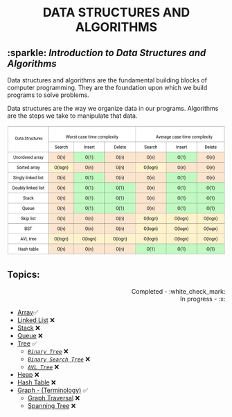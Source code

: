 <br>
<h1 align="center"> DATA STRUCTURES AND ALGORITHMS </h1>
<h2> :sparkle: <em>Introduction to Data Structures and Algorithms</em> </h2>
<p> Data structures and algorithms are the fundamental building blocks of computer programming. They are the foundation upon which we build programs to solve problems. </p>
<p> Data structures are the way we organize data in our programs. Algorithms are the steps we take to manipulate that data. </p>
<p align="center">
<img src="/complex.jpg" style="height: 300px; width:700px;"/>
</p>

<h2>Topics:</h2>
<p align="right">Completed - :white_check_mark: <br> In progress - :x: </p>

- [Array](./array/ARRAY.md):white_check_mark:
- [Linked List](./linked-list/LINKED-LIST.md) :x:
- [Stack](./stack/STACK.md) :x:
- [Queue](./queue/QUEUE.md) :x:
- [Tree](./tree/TREE.md) :white_check_mark:
  - [*`Binary Tree`*](./tree/binary-tree/BINARY-TREE.md) :x:
  - [*`Binary Search Tree`*](./tree/binary-search-tree/BINARY-SEARCH-TREE.md) :x:
  - [*`AVL Tree`*](./tree/AVL-tree/AVL-TREE.md) :x:
- [Heap](./heap/HEAP.md) :x:
- [Hash Table](./hash-table/HASH-TABLE.md) :x:
- [Graph - (Terminology)](./graph/GRAPH.md) :white_check_mark:
  - [Graph Traversal](./graph/graph-traversal/GRAPH-TRAVERSAL.md) :x:
  - [Spanning Tree](./graph/spanning-tree/SPANNING-TREE.md) :x:
